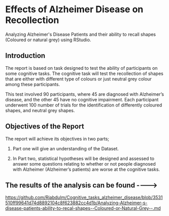 # Effects of Alzheimer Disease on Recollection
Analyzing Alzheimer's Disease Patients and their ability to recall shapes (Coloured or natural grey) using RStudio.


## Introduction

The report is based on task designed to test the ability of participants
on some cognitive tasks. The cognitive task will test the recollection
of shapes that are either with different type of colours or just neutral
grey colour among these participants.

This test involved 90 participants, where 45 are diagnosed with
Alzheimer’s disease, and the other 45 have no cognitive impairment. Each
participant underwent 100 number of trials for the identification of
differently coloured shapes, and neutral grey shapes.


## Objectives of the Report

The report will achieve its objectives in two parts;

1.  Part one will give an understanding of the Dataset.

2.  In Part two, statistical hypotheses will be designed and assessed to
    answer some questions relating to whether or not people diagnosed
    with Alzheimer (Alzheimer’s patients) are worse at the cognitive
    tasks.


## The results of the analysis can be found ----> 
https://github.com/Riabdulm/Cognitive_tasks_alzheimer_disease/blob/3531510ff99641d74d8892104c8f623882cc4d1b/Analyzing-Alzheimer-s-disease-patients-ability-to-recal-shapes--Coloured-or-Natural-Grey--.md
